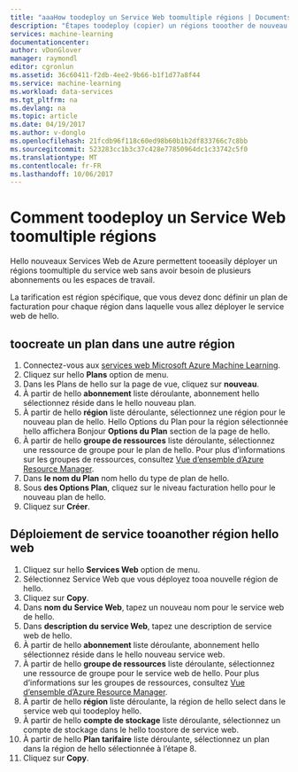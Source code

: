 ```yaml
---
title: "aaaHow toodeploy un Service Web toomultiple régions | Documents Microsoft"
description: "Étapes toodeploy (copier) un régions tooother de nouveau Service Web."
services: machine-learning
documentationcenter: 
author: vDonGlover
manager: raymondl
editor: cgronlun
ms.assetid: 36c60411-f2db-4ee2-9b66-b1f1d77a8f44
ms.service: machine-learning
ms.workload: data-services
ms.tgt_pltfrm: na
ms.devlang: na
ms.topic: article
ms.date: 04/19/2017
ms.author: v-donglo
ms.openlocfilehash: 21fcdb96f118c60ed98b60b1b2df833766c7c8bb
ms.sourcegitcommit: 523283cc1b3c37c428e77850964dc1c33742c5f0
ms.translationtype: MT
ms.contentlocale: fr-FR
ms.lasthandoff: 10/06/2017
---
```

# <a name="how-toodeploy-a-web-service-toomultiple-regions"></a>Comment toodeploy un Service Web toomultiple régions
Hello nouveaux Services Web de Azure permettent tooeasily déployer un régions toomultiple du service web sans avoir besoin de plusieurs abonnements ou les espaces de travail. 

La tarification est région spécifique, que vous devez donc définir un plan de facturation pour chaque région dans laquelle vous allez déployer le service web de hello.

## <a name="toocreate-a-plan-in-another-region"></a>toocreate un plan dans une autre région
1. Connectez-vous aux [services web Microsoft Azure Machine Learning](https://services.azureml.net/).
2. Cliquez sur hello **Plans** option de menu.
3. Dans les Plans de hello sur la page de vue, cliquez sur **nouveau**.
4. À partir de hello **abonnement** liste déroulante, abonnement hello sélectionnez réside dans le hello nouveau plan.
5. À partir de hello **région** liste déroulante, sélectionnez une région pour le nouveau plan de hello. Hello Options du Plan pour la région sélectionnée hello affichera Bonjour **Options du Plan** section de la page de hello.
6. À partir de hello **groupe de ressources** liste déroulante, sélectionnez une ressource de groupe pour le plan de hello. Pour plus d’informations sur les groupes de ressources, consultez [Vue d’ensemble d’Azure Resource Manager](../azure-resource-manager/resource-group-overview.md).
7. Dans **le nom du Plan** nom hello du type de plan de hello.
8. Sous **des Options Plan**, cliquez sur le niveau facturation hello pour le nouveau plan de hello.
9. Cliquez sur **Créer**.

## <a name="deploying-hello-web-service-tooanother-region"></a>Déploiement de service tooanother région hello web
1. Cliquez sur hello **Services Web** option de menu.
2. Sélectionnez Service Web que vous déployez tooa nouvelle région de hello.
3. Cliquez sur **Copy**.
4. Dans **nom du Service Web**, tapez un nouveau nom pour le service web de hello.
5. Dans **description du service Web**, tapez une description de service web de hello.
6. À partir de hello **abonnement** liste déroulante, abonnement hello sélectionnez réside dans le hello nouveau service web.
7. À partir de hello **groupe de ressources** liste déroulante, sélectionnez une ressource de groupe pour le service web de hello. Pour plus d’informations sur les groupes de ressources, consultez [Vue d’ensemble d’Azure Resource Manager](../azure-resource-manager/resource-group-overview.md).
8. À partir de hello **région** liste déroulante, la région de hello select dans le service web qui toodeploy hello.
9. À partir de hello **compte de stockage** liste déroulante, sélectionnez un compte de stockage dans le hello toostore de service web.
10. À partir de hello **Plan tarifaire** liste déroulante, sélectionnez un plan dans la région de hello sélectionnée à l’étape 8.
11. Cliquez sur **Copy**.

